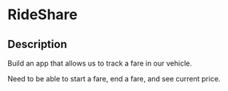 # RideShare

## Description

Build an app that allows us to track a fare in our vehicle.

Need to be able to start a fare, end a fare, and see current price.